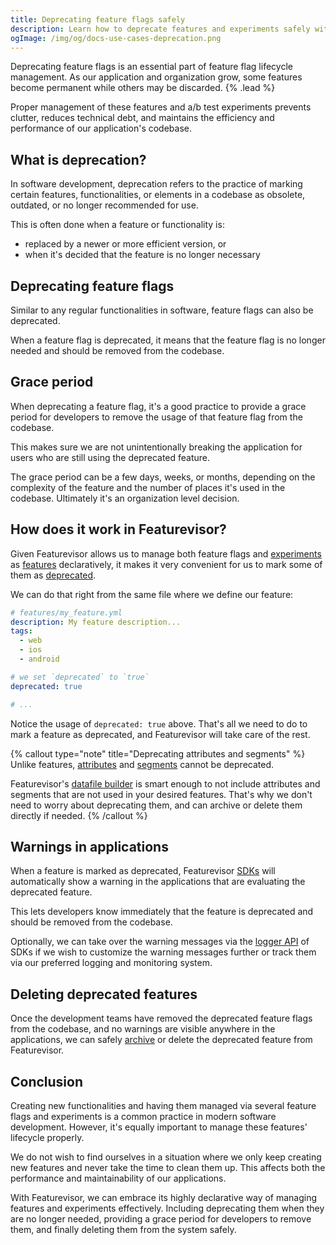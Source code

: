 ```yaml
---
title: Deprecating feature flags safely
description: Learn how to deprecate features and experiments safely with Featurevisor
ogImage: /img/og/docs-use-cases-deprecation.png
---
```


Deprecating feature flags is an essential part of feature flag lifecycle management. As our application and organization grow, some features become permanent while others may be discarded. {% .lead %}

Proper management of these features and a/b test experiments prevents clutter, reduces technical debt, and maintains the efficiency and performance of our application's codebase.

## What is deprecation?

In software development, deprecation refers to the practice of marking certain features, functionalities, or elements in a codebase as obsolete, outdated, or no longer recommended for use.

This is often done when a feature or functionality is:

- replaced by a newer or more efficient version, or
- when it's decided that the feature is no longer necessary

## Deprecating feature flags

Similar to any regular functionalities in software, feature flags can also be deprecated.

When a feature flag is deprecated, it means that the feature flag is no longer needed and should be removed from the codebase.

## Grace period

When deprecating a feature flag, it's a good practice to provide a grace period for developers to remove the usage of that feature flag from the codebase.

This makes sure we are not unintentionally breaking the application for users who are still using the deprecated feature.

The grace period can be a few days, weeks, or months, depending on the complexity of the feature and the number of places it's used in the codebase. Ultimately it's an organization level decision.

## How does it work in Featurevisor?

Given Featurevisor allows us to manage both feature flags and [experiments](/docs/use-cases/experiments) as [features](/docs/features) declaratively, it makes it very convenient for us to mark some of them as [deprecated](/docs/features/#deprecating).

We can do that right from the same file where we define our feature:

```yml
# features/my_feature.yml
description: My feature description...
tags:
  - web
  - ios
  - android

# we set `deprecated` to `true`
deprecated: true

# ...
```

Notice the usage of `deprecated: true` above. That's all we need to do to mark a feature as deprecated, and Featurevisor will take care of the rest.

{% callout type="note" title="Deprecating attributes and segments" %}
Unlike features, [attributes](/docs/attributes) and [segments](/docs/segments) cannot be deprecated.

Featurevisor's [datafile builder](/docs/building-datafiles) is smart enough to not include attributes and segments that are not used in your desired features. That's why we don't need to worry about deprecating them, and can archive or delete them directly if needed.
{% /callout %}

## Warnings in applications

When a feature is marked as deprecated, Featurevisor [SDKs](/docs/sdks/) will automatically show a warning in the applications that are evaluating the deprecated feature.

This lets developers know immediately that the feature is deprecated and should be removed from the codebase.

Optionally, we can take over the warning messages via the [logger API](/docs/sdks/javascript/#logging) of SDKs if we wish to customize the warning messages further or track them via our preferred logging and monitoring system.

## Deleting deprecated features

Once the development teams have removed the deprecated feature flags from the codebase, and no warnings are visible anywhere in the applications, we can safely [archive](/docs/features/#archiving) or delete the deprecated feature from Featurevisor.

## Conclusion

Creating new functionalities and having them managed via several feature flags and experiments is a common practice in modern software development. However, it's equally important to manage these features' lifecycle properly.

We do not wish to find ourselves in a situation where we only keep creating new features and never take the time to clean them up. This affects both the performance and maintainability of our applications.

With Featurevisor, we can embrace its highly declarative way of managing features and experiments effectively. Including deprecating them when they are no longer needed, providing a grace period for developers to remove them, and finally deleting them from the system safely.
